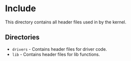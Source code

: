 # Include
This directory contains all header files used in by the kernel.

## Directories
- `drivers` - Contains header files for driver code.
- `lib` - Contains header files for lib functions.
